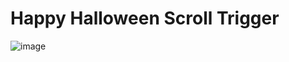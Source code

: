 # Happy Halloween Scroll Trigger

![image](https://user-images.githubusercontent.com/72864817/173788759-01277117-a6cd-4208-8c03-9021bc0a0240.png)
